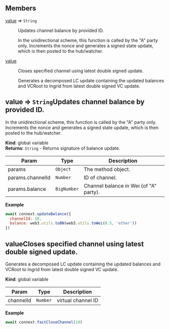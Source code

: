 ## Members

<dl>
<dt><a href="#value">value</a> ⇒ <code>String</code></dt>
<dd><p>Updates channel balance by provided ID.</p>
<p>In the unidirectional scheme, this function is called by the &quot;A&quot; party only.
Increments the nonce and generates a signed state update, which is then posted to the hub/watcher.</p>
</dd>
<dt><a href="#value">value</a></dt>
<dd><p>Closes specified channel using latest double signed update.</p>
<p>Generates a decomposed LC update containing the updated balances and VCRoot to Ingrid from latest
double signed VC update.</p>
</dd>
</dl>

<a name="value"></a>

## value ⇒ <code>String</code>Updates channel balance by provided ID.

In the unidirectional scheme, this function is called by the "A" party only.
Increments the nonce and generates a signed state update, which is then posted to the hub/watcher.

**Kind**: global variable  
**Returns**: <code>String</code> - Returns signature of balance update.  

| Param | Type | Description |
| --- | --- | --- |
| params | <code>Object</code> | The method object. |
| params.channelId | <code>Number</code> | ID of channel. |
| params.balance | <code>BigNumber</code> | Channel balance in Wei (of "A" party). |

**Example**  
```js
await connext.updateBalance({
  channelId: 10,
  balance: web3.utils.toBN(web3.utils.toWei(0.5, 'ether'))
})
```
<a name="value"></a>

## valueCloses specified channel using latest double signed update.

Generates a decomposed LC update containing the updated balances and VCRoot to Ingrid from latest
double signed VC update.

**Kind**: global variable  

| Param | Type | Description |
| --- | --- | --- |
| channelId | <code>Number</code> | virtual channel ID |

**Example**  
```js
await connext.fastCloseChannel(10)
```
